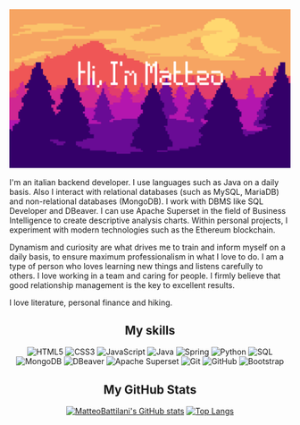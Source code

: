 <img src="./pixel-art-landscape.png" />

I'm an italian backend developer. I use languages such as Java on a daily basis. Also I interact with relational databases (such as MySQL, MariaDB) and non-relational databases (MongoDB). I work with DBMS like SQL Developer and DBeaver. I can use Apache Superset in the field of Business Intelligence to create descriptive analysis charts. Within personal projects, I experiment with modern technologies such as the Ethereum blockchain.

Dynamism and curiosity are what drives me to train and inform myself on a daily basis, to ensure maximum professionalism in what I love to do. I am a type of person who loves learning new things and listens carefully to others. I love working in a team and caring for people. I firmly believe that good relationship management is the key to excellent results.

I love literature, personal finance and hiking.

<div align=center>
<h2>My skills</h2>
  
![HTML5](https://img.shields.io/badge/html5-%23E34F26.svg?style=for-the-badge&logo=html5&logoColor=white)
![CSS3](https://img.shields.io/badge/css3-%231572B6.svg?style=for-the-badge&logo=css3&logoColor=white)
![JavaScript](https://img.shields.io/badge/javascript-%23323330.svg?style=for-the-badge&logo=javascript&logoColor=%23F7DF1E)
![Java](https://img.shields.io/badge/Java-%23323330.svg?style=for-the-badge&logo=Java&logoColor=#F3F8FC)
![Spring](https://img.shields.io/badge/Spring-green.svg?style=for-the-badge&logo=Spring&logoColor=white)
![Python](https://img.shields.io/badge/Python-green.svg?style=for-the-badge&logo=Python&logoColor=white)
![SQL](https://img.shields.io/badge/SQL-blue.svg?style=for-the-badge&logo=SQL&logoColor=white)
![MongoDB](https://img.shields.io/badge/MongoDB-%234ea94b.svg?style=for-the-badge&logo=mongodb&logoColor=white)
![DBeaver](https://img.shields.io/badge/-DBEAVER%20-white)
![Apache Superset](https://img.shields.io/badge/Apache%20Superset-teal.svg?style=for-the-badge&logo=Apache%20Superset&logoColor=white)
![Git](https://img.shields.io/badge/git-%23F05033.svg?style=for-the-badge&logo=git&logoColor=white)
![GitHub](https://img.shields.io/badge/github-%23121011.svg?style=for-the-badge&logo=github&logoColor=white)
![Bootstrap](https://img.shields.io/badge/Bootstrap-blue.svg?style=for-the-badge&logo=Bootstrap&logoColor=white)

<h2>My GitHub Stats</h2>

  [![MatteoBattilani's GitHub stats](https://github-readme-stats.vercel.app/api?username=MatteoBattilani&show_icons=true&theme=merko&hide=contribs)](https://github.com/MatteoBattilani/github-readme-stats)
[![Top Langs](https://github-readme-stats.vercel.app/api/top-langs/?username=MatteoBattilani&layout=compact&theme=merko)](https://github.com/MatteoBattilani/github-readme-stats)

  </div>

<!--
**MatteoBattilani/MatteoBattilani** is a ✨ _special_ ✨ repository because its `README.md` (this file) appears on your GitHub profile.
icons : https://github.com/Ileriayo/markdown-badges
stats : https://github.com/anuraghazra/github-readme-stats
-->
